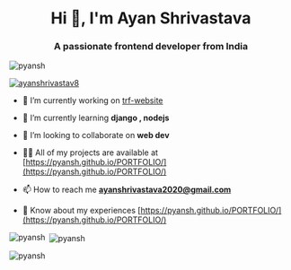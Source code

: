 <h1 align="center">Hi 👋, I'm Ayan Shrivastava</h1>
<h3 align="center">A passionate frontend developer from India</h3>

<p align="left"> <img src="https://komarev.com/ghpvc/?username=pyansh&label=Profile%20views&color=1f1f1f&style=flat" alt="pyansh" /> </p>

<p align="left"> <a href="https://twitter.com/ayanshrivastav8" target="blank"><img src="https://img.shields.io/twitter/follow/ayanshrivastav8?logo=twitter&style=for-the-badge" alt="ayanshrivastav8" /></a> </p>

- 🔭 I’m currently working on [trf-website](https://pyansh.github.io/TRF-Website/)

- 🌱 I’m currently learning **django , nodejs**

- 👯 I’m looking to collaborate on **web dev**

- 👨‍💻 All of my projects are available at [https://pyansh.github.io/PORTFOLIO/](https://pyansh.github.io/PORTFOLIO/)

- 📫 How to reach me **ayanshrivastava2020@gmail.com**

- 📄 Know about my experiences [https://pyansh.github.io/PORTFOLIO/](https://pyansh.github.io/PORTFOLIO/)

<!-- <h3 align="left">Connect with me:</h3>
<p align="left">
<a href="https://dev.to//u/114699562634254848308?authuser=2" target="blank"><img align="center" src="https://cdn.jsdelivr.net/npm/simple-icons@3.0.1/icons/dev-dot-to.svg" alt="/u/114699562634254848308?authuser=2" height="30" width="40" /></a>
<a href="https://twitter.com/ayanshrivastav8" target="blank"><img align="center" src="https://cdn.jsdelivr.net/npm/simple-icons@3.0.1/icons/twitter.svg" alt="ayanshrivastav8" height="30" width="40" /></a>
<a href="https://linkedin.com/in/ayan-shrivastava" target="blank"><img align="center" src="https://cdn.jsdelivr.net/npm/simple-icons@3.0.1/icons/linkedin.svg" alt="ayan-shrivastava" height="30" width="40" /></a>
<a href="https://stackoverflow.com/users/13905117" target="blank"><img align="center" src="https://cdn.jsdelivr.net/npm/simple-icons@3.0.1/icons/stackoverflow.svg" alt="13905117" height="30" width="40" /></a>
<a href="https://codesandbox.com/pyansh" target="blank"><img align="center" src="https://cdn.jsdelivr.net/npm/simple-icons@3.0.1/icons/codesandbox.svg" alt="pyansh" height="30" width="40" /></a>
<a href="https://instagram.com/error__.423" target="blank"><img align="center" src="https://cdn.jsdelivr.net/npm/simple-icons@3.0.1/icons/instagram.svg" alt="error__.423" height="30" width="40" /></a>
</p>

<h3 align="left">Languages and Tools:</h3>
<p align="left"> <a href="https://www.blender.org/" target="_blank"> <img src="https://download.blender.org/branding/community/blender_community_badge_white.svg" alt="blender" width="40" height="40"/> </a> <a href="https://getbootstrap.com" target="_blank"> <img src="https://raw.githubusercontent.com/devicons/devicon/master/icons/bootstrap/bootstrap-plain-wordmark.svg" alt="bootstrap" width="40" height="40"/> </a> <a href="https://www.w3schools.com/cpp/" target="_blank"> <img src="https://raw.githubusercontent.com/devicons/devicon/master/icons/cplusplus/cplusplus-original.svg" alt="cplusplus" width="40" height="40"/> </a> <a href="https://www.w3schools.com/css/" target="_blank"> <img src="https://raw.githubusercontent.com/devicons/devicon/master/icons/css3/css3-original-wordmark.svg" alt="css3" width="40" height="40"/> </a> <a href="https://git-scm.com/" target="_blank"> <img src="https://www.vectorlogo.zone/logos/git-scm/git-scm-icon.svg" alt="git" width="40" height="40"/> </a> <a href="https://developer.mozilla.org/en-US/docs/Web/JavaScript" target="_blank"> <img src="https://raw.githubusercontent.com/devicons/devicon/master/icons/javascript/javascript-original.svg" alt="javascript" width="40" height="40"/> </a> <a href="https://www.linux.org/" target="_blank"> <img src="https://raw.githubusercontent.com/devicons/devicon/master/icons/linux/linux-original.svg" alt="linux" width="40" height="40"/> </a> <a href="https://www.mysql.com/" target="_blank"> <img src="https://raw.githubusercontent.com/devicons/devicon/master/icons/mysql/mysql-original-wordmark.svg" alt="mysql" width="40" height="40"/> </a> <a href="https://nodejs.org" target="_blank"> <img src="https://raw.githubusercontent.com/devicons/devicon/master/icons/nodejs/nodejs-original-wordmark.svg" alt="nodejs" width="40" height="40"/> </a> <a href="https://www.php.net" target="_blank"> <img src="https://raw.githubusercontent.com/devicons/devicon/master/icons/php/php-original.svg" alt="php" width="40" height="40"/> </a> <a href="https://www.python.org" target="_blank"> <img src="https://raw.githubusercontent.com/devicons/devicon/master/icons/python/python-original.svg" alt="python" width="40" height="40"/> </a> </p> -->

<p><img align="left" src="https://github-readme-stats.vercel.app/api/top-langs?username=pyansh&show_icons=true&theme=dark&locale=en&layout=compact" alt="pyansh" /></p>

<p>&nbsp;<img align="center" src="https://github-readme-stats.vercel.app/api?username=pyansh&show_icons=true&theme=dark&locale=en" alt="pyansh" /></p>

<p><img align="center" src="https://github-readme-streak-stats.herokuapp.com/?user=pyansh&theme=dark" alt="pyansh" /></p>
